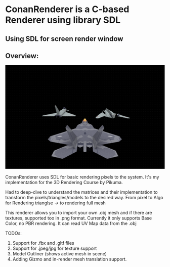 # ConanRenderer is a C-based Renderer using library SDL

## Using SDL for screen render window

## Overview:

![ConanRenderer](docs/images/ConanRenderer.png)

ConanRenderer uses SDL for basic rendering pixels to the system.
It's my implementation for the 3D Rendering Course by Pikuma.

Had to deep-dive to understand the matrices and their implementation to transform the pixels/triangles/models to the desired way.
From pixel to Algo for Rendering trianglse -> to rendering full mesh

This renderer allows you to import your own .obj mesh and if there are textures, supported too in .png format.
Currently it only supports Base Color, no PBR rendering.
It can read UV Map data from the .obj

TODOs:
1. Support for .fbx and .gltf files
2. Support for .jpeg/jpg for texture support
3. Model Outliner (shows active mesh in scene)
4. Adding Gizmo and in-render mesh translation support.